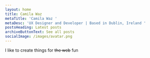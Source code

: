 ```yaml
---
layout: home
title: Camila Waz
metaTitle: 'Camila Waz '
metaDesc: 'UX Designer and Developer | Based in Dublin, Ireland '
postsHeading: Latest posts
archiveButtonText: See all posts
socialImage: /images/avatar.png
---
```


I like to create things for <s>the web</s> fun
